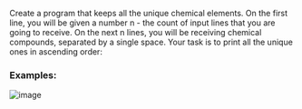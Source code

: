 Create a program that keeps all the unique chemical elements. On the first line, you will be given a number n - the count of input lines that you are going to receive. On the next n lines, you will be receiving chemical compounds, separated by a single space. Your task is to print all the unique ones in ascending order:

### Examples:

![image](https://user-images.githubusercontent.com/45227327/219341406-527d6312-3ac5-41d7-b991-a7777d27d295.png)
